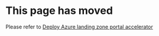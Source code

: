 # This page has moved

Please refer to [Deploy Azure landing zone portal accelerator](./Deploying-ALZ)
